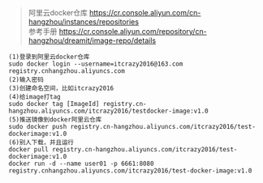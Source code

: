 > 阿里云docker仓库
> https://cr.console.aliyun.com/cn-hangzhou/instances/repositories  
> 参考手册
> https://cr.console.aliyun.com/repository/cn-hangzhou/dreamit/image-repo/details

``` 
(1)登录到阿里云docker仓库
sudo docker login --username=itcrazy2016@163.com registry.cnhangzhou.aliyuncs.com
(2)输入密码
(3)创建命名空间，比如itcrazy2016
(4)给image打tag
sudo docker tag [ImageId] registry.cn-hangzhou.aliyuncs.com/itcrazy2016/testdocker-image:v1.0
(5)推送镜像到docker阿里云仓库
sudo docker push registry.cn-hangzhou.aliyuncs.com/itcrazy2016/test-dockerimage:v1.0
(6)别人下载，并且运行
docker pull registry.cn-hangzhou.aliyuncs.com/itcrazy2016/test-dockerimage:v1.0
docker run -d --name user01 -p 6661:8080 registry.cnhangzhou.aliyuncs.com/itcrazy2016/test-docker-image:v1.0
